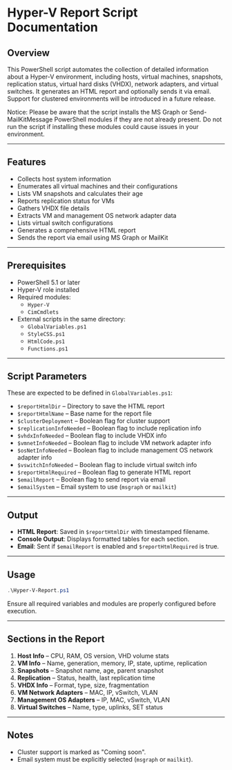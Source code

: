 
# Hyper-V Report Script Documentation

## Overview

This PowerShell script automates the collection of detailed information about a Hyper-V environment, including hosts, virtual machines, snapshots, replication status, virtual hard disks (VHDX), network adapters, and virtual switches. It generates an HTML report and optionally sends it via email.
Support for clustered environments will be introduced in a future release.

Notice: Please be aware that the script installs the MS Graph or Send-MailKitMessage PowerShell modules if they are not already present. Do not run the script if installing these modules could cause issues in your environment.

---

## Features

- Collects host system information
- Enumerates all virtual machines and their configurations
- Lists VM snapshots and calculates their age
- Reports replication status for VMs
- Gathers VHDX file details
- Extracts VM and management OS network adapter data
- Lists virtual switch configurations
- Generates a comprehensive HTML report
- Sends the report via email using MS Graph or MailKit

---

## Prerequisites

- PowerShell 5.1 or later
- Hyper-V role installed
- Required modules:
  - `Hyper-V`
  - `CimCmdlets`
- External scripts in the same directory:
  - `GlobalVariables.ps1`
  - `StyleCSS.ps1`
  - `HtmlCode.ps1`
  - `Functions.ps1`

---

## Script Parameters

These are expected to be defined in `GlobalVariables.ps1`:

- `$reportHtmlDir` – Directory to save the HTML report
- `$reportHtmlName` – Base name for the report file
- `$clusterDeployment` – Boolean flag for cluster support
- `$replicationInfoNeeded` – Boolean flag to include replication info
- `$vhdxInfoNeeded` – Boolean flag to include VHDX info
- `$vmnetInfoNeeded` – Boolean flag to include VM network adapter info
- `$osNetInfoNeeded` – Boolean flag to include management OS network adapter info
- `$vswitchInfoNeeded` – Boolean flag to include virtual switch info
- `$reportHtmlRequired` – Boolean flag to generate HTML report
- `$emailReport` – Boolean flag to send report via email
- `$emailSystem` – Email system to use (`msgraph` or `mailkit`)

---

## Output

- **HTML Report**: Saved in `$reportHtmlDir` with timestamped filename.
- **Console Output**: Displays formatted tables for each section.
- **Email**: Sent if `$emailReport` is enabled and `$reportHtmlRequired` is true.

---

## Usage

```powershell
.\Hyper-V-Report.ps1
```

Ensure all required variables and modules are properly configured before execution.

---

## Sections in the Report

1. **Host Info** – CPU, RAM, OS version, VHD volume stats
2. **VM Info** – Name, generation, memory, IP, state, uptime, replication
3. **Snapshots** – Snapshot name, age, parent snapshot
4. **Replication** – Status, health, last replication time
5. **VHDX Info** – Format, type, size, fragmentation
6. **VM Network Adapters** – MAC, IP, vSwitch, VLAN
7. **Management OS Adapters** – IP, MAC, vSwitch, VLAN
8. **Virtual Switches** – Name, type, uplinks, SET status

---

## Notes

- Cluster support is marked as "Coming soon".
- Email system must be explicitly selected (`msgraph` or `mailkit`).
